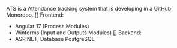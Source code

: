 ATS is a Attendance tracking system that is developing in a GitHub Monorepo.
[] Frontend:
- Angular 17 (Process Modules)
- Winforms (Input and Outputs Modules)
[] Backend:
- ASP.NET, Database PostgreSQL
